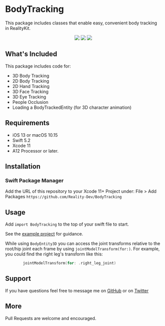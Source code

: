 # BodyTracking

This package includes classes that enable easy, convenient body tracking in RealityKit.

<p align="center">
  <img src="https://img.shields.io/github/v/release/Reality-Dev/BodyTracking?color=orange&display_name=tag&label=SwiftPM&logo=swift&style=plastic"/>
  <img src="https://img.shields.io/static/v1?label=platform&message=iOS&color=lightgrey&style=plastic"/>
  <img src="https://img.shields.io/static/v1?label=Swift&message=5.5&color=orange&style=plastic&logo=swift"/>
</p>

## What's Included

This package includes code for:
- 3D Body Tracking
- 2D Body Tracking
- 2D Hand Tracking
- 3D Face Tracking
- 3D Eye Tracking
- People Occlusion
- Loading a BodyTrackedEntity (for 3D character animation)


## Requirements

- iOS 13 or macOS 10.15
- Swift 5.2
- Xcode 11
- A12 Processor or later.

## Installation

### Swift Package Manager

Add the URL of this repository to your Xcode 11+ Project under:
    File > Add Packages
    `https://github.com/Reality-Dev/BodyTracking`

## Usage

Add `import BodyTracking` to the top of your swift file to start.

See the [example project](https://github.com/Reality-Dev/BodyTracking/tree/master/BodyTracking-Example) for guidance.


While using `BodyEntity3D` you can access the joint transforms relative to the root/hip joint each frame by using         `jointModelTransform(for:)`.
For example, you could find the right leg's transform like this:

``` swift
        jointModelTransform(for: .right_leg_joint)
```

## Support

If you have questions feel free to message me on [GitHub](https://github.com/Reality-Dev) or on [Twitter](https://twitter.com/GMJ4K)


## More

Pull Requests are welcome and encouraged.
